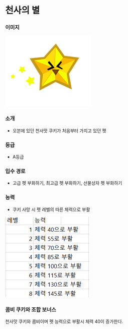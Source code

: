 # 천사의 별
### 이미지

![이미지](./pet-view-3.01.PNG)
### 소개
- 오븐에 있던 천사맛 쿠키가 처음부터 가지고 있던 펫
### 등급
- A등급
### 입수 경로
- 고급 펫 부화하기, 최고급 펫 부화하기, 선물상자 펫 부화하기
### 능력
- 쿠키 사망 시 펫 레벨의 따른 체력으로 부활

![표](./pet-view-3.02.PNG)
### 콤비 쿠키와 조합 보너스
천사맛 쿠키와 콤비이며 펫 능력으로 부활시 체력 40이 증가한다.
